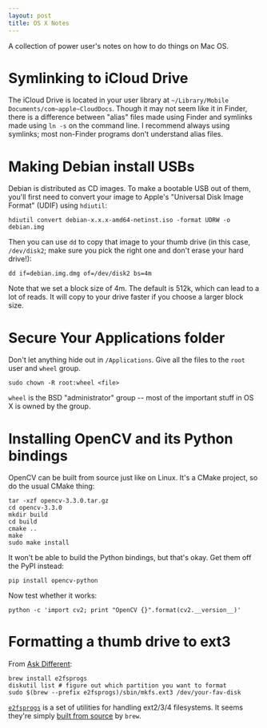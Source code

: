 ```yaml
---
layout: post
title: OS X Notes
---
```


A collection of power user's notes on how to do things on Mac OS.

# Symlinking to iCloud Drive

The iCloud Drive is located in your user library at `~/Library/Mobile
Documents/com~apple~CloudDocs`.  Though it may not seem like it in Finder,
there is a difference between "alias" files made using Finder and symlinks made
using `ln -s` on the command line. I recommend always using symlinks; most
non-Finder programs don't understand alias files.

# Making Debian install USBs

Debian is distributed as CD images. To make a bootable USB out of them, you'll
first need to convert your image to Apple's "Universal Disk Image Format"
(UDIF) using `hdiutil`:

	hdiutil convert debian-x.x.x-amd64-netinst.iso -format UDRW -o debian.img

Then you can use `dd` to copy that image to your thumb drive (in this case,
`/dev/disk2`; make sure you pick the right one and don't erase your hard
drive!):

	dd if=debian.img.dmg of=/dev/disk2 bs=4m

Note that we set a block size of 4m. The default is 512k, which can lead to a
lot of reads. It will copy to your drive faster if you choose a larger block
size.

# Secure Your Applications folder

Don't let anything hide out in `/Applications`. Give all the files to the
`root` user and `wheel` group.

	sudo chown -R root:wheel <file>

`wheel` is the BSD "administrator" group -- most of the important stuff in OS X
is owned by the group.

# Installing OpenCV and its Python bindings

OpenCV can be built from source just like on Linux. It's a CMake project, so do
the usual CMake thing:

	tar -xzf opencv-3.3.0.tar.gz
	cd opencv-3.3.0
	mkdir build
	cd build
	cmake ..
	make
	sudo make install

It won't be able to build the Python bindings, but that's okay. Get them off
the PyPI instead:

	pip install opencv-python

Now test whether it works:

	python -c 'import cv2; print "OpenCV {}".format(cv2.__version__)'

# Formatting a thumb drive to ext3

From [Ask Different](https://apple.stackexchange.com/a/234316):

	brew install e2fsprogs
	diskutil list # figure out which partition you want to format
	sudo $(brew --prefix e2fsprogs)/sbin/mkfs.ext3 /dev/your-fav-disk

[`e2fsprogs`](https://en.wikipedia.org/wiki/E2fsprogs) is a set of utilities
for handling ext2/3/4 filesystems. It seems they're simply [built from
source](https://github.com/Homebrew/homebrew-core/blob/master/Formula/e2fsprogs.rb)
by `brew`.
